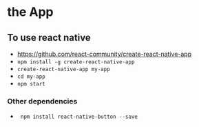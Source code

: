 # the App
## To use react native
* https://github.com/react-community/create-react-native-app
* `npm install -g create-react-native-app`
* `create-react-native-app my-app`
* `cd my-app`
* `npm start`
### Other dependencies
* ` npm install react-native-button --save`
